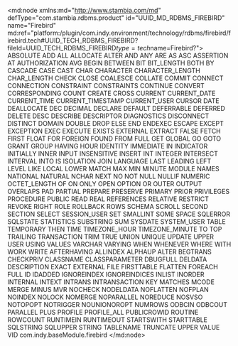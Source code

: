 <?xml version="1.0" encoding="UTF-8"?>
<md:node xmlns:md="http://www.stambia.com/md" defType="com.stambia.rdbms.product" id="UUID_MD_RDBMS_FIREBIRD" name="Firebird" md:ref="platform:/plugin/com.indy.environment/technology/rdbms/firebird/firebird.tech#UUID_TECH_RDBMS_FIREBIRD?fileId=UUID_TECH_RDBMS_FIREBIRD$type=tech$name=Firebird?">
  <attribute defType="com.stambia.rdbms.product.code" id="_S575AfChEee0e7rER9dJbw" value="FIREBIRD"/>
  <attribute defType="com.stambia.rdbms.product.function.date" id="_S575AvChEee0e7rER9dJbw" value="CURRENT_DATE"/>
  <attribute defType="com.stambia.rdbms.product.aliasword" id="_S575A_ChEee0e7rER9dJbw" value="AS"/>
  <attribute defType="com.stambia.rdbms.product.where" id="_S575BPChEee0e7rER9dJbw" value="COMPLEX"/>
  <attribute defType="com.stambia.rdbms.product.orderby" id="_S575BfChEee0e7rER9dJbw" value="COMPLEX"/>
  <attribute defType="com.stambia.rdbms.product.groupby" id="_S575BvChEee0e7rER9dJbw" value="COMPLEX"/>
  <attribute defType="com.stambia.rdbms.product.having" id="_S575B_ChEee0e7rER9dJbw" value="COMPLEX"/>
  <attribute defType="com.stambia.rdbms.product.join.outer.place" id="_S575CPChEee0e7rER9dJbw" ref="platform:/plugin/com.indy.environment/technology/rdbms/rdbms.tech#rdbms.join.from.outer.after?fileId=UUID_TECH_RDBMS$type=tech$name=Right%20outer%20Side:%20CUST.ORD_ID%20=%20ORD.ORD_ID(+)?"/>
  <attribute defType="com.stambia.rdbms.product.join.outer" id="_S575CfChEee0e7rER9dJbw" value="(+)"/>
  <attribute defType="com.stambia.rdbms.product.join.outerjoinmode" id="_S575CvChEee0e7rER9dJbw" ref="platform:/plugin/com.indy.environment/technology/rdbms/rdbms.tech#rdbms.join.mode.explicit?fileId=UUID_TECH_RDBMS$type=tech$name=EXPLICIT?"/>
  <attribute defType="com.stambia.rdbms.product.join.innerjoinmode" id="_S575C_ChEee0e7rER9dJbw" ref="platform:/plugin/com.indy.environment/technology/rdbms/rdbms.tech#rdbms.join.mode.explicit?fileId=UUID_TECH_RDBMS$type=tech$name=EXPLICIT?"/>
  <attribute defType="com.stambia.rdbms.product.remoteMask" id="_S58gEPChEee0e7rER9dJbw" value="[OBJECT]"/>
  <attribute defType="com.stambia.rdbms.product.objectDelimiterMask" id="_S58gEfChEee0e7rER9dJbw" value="&quot;[OBJECT]&quot;"/>
  <attribute defType="com.stambia.rdbms.product.schemaType" id="_S58gEvChEee0e7rER9dJbw" value="no"/>
  <attribute defType="com.stambia.rdbms.product.join.full" id="_S58gE_ChEee0e7rER9dJbw" value="FULL OUTER JOIN"/>
  <attribute defType="com.stambia.rdbms.product.join.inner" id="_S58gFPChEee0e7rER9dJbw" value="INNER JOIN"/>
  <attribute defType="com.stambia.rdbms.product.join.left" id="_S58gFfChEee0e7rER9dJbw" value="LEFT OUTER JOIN"/>
  <attribute defType="com.stambia.rdbms.product.join.right" id="_S58gFvChEee0e7rER9dJbw" value="RIGHT OUTER JOIN"/>
  <attribute defType="com.stambia.rdbms.product.join.cross" id="_S58gF_ChEee0e7rER9dJbw" value="CROSS JOIN"/>
  <attribute defType="com.stambia.rdbms.product.notNullWord" id="_S58gGPChEee0e7rER9dJbw" value="NOT NULL"/>
  <attribute defType="com.stambia.rdbms.product.explicitJoinInBracket" id="_S58gGfChEee0e7rER9dJbw" value="true"/>
  <attribute defType="com.stambia.rdbms.product.maxDatastoreNameSize" id="_S58gHPChEee0e7rER9dJbw" value="128"/>
  <attribute defType="com.stambia.rdbms.product.maxColumnNameSize" id="_S58gHfChEee0e7rER9dJbw" value="128"/>
  <attribute defType="com.stambia.rdbms.product.additionalProperty" id="_S58gHvChEee0e7rER9dJbw"/>
  <attribute defType="com.stambia.rdbms.product.queryReverseMethod" id="_S58gH_ChEee0e7rER9dJbw" value="PreparedStatement.getMetadata"/>
  <attribute defType="com.stambia.rdbms.product.reservedWord" id="_S58gIPChEee0e7rER9dJbw">
    <values>ABSOLUTE</values>
    <values>ADD</values>
    <values>ALL</values>
    <values>ALLOCATE</values>
    <values>ALTER</values>
    <values>AND</values>
    <values>ANY</values>
    <values>ARE</values>
    <values>AS</values>
    <values>ASC</values>
    <values>ASSERTION</values>
    <values>AT</values>
    <values>AUTHORIZATION</values>
    <values>AVG</values>
    <values>BEGIN</values>
    <values>BETWEEN</values>
    <values>BIT</values>
    <values>BIT_LENGTH</values>
    <values>BOTH</values>
    <values>BY</values>
    <values>CASCADE</values>
    <values>CASE</values>
    <values>CAST</values>
    <values>CHAR</values>
    <values>CHARACTER</values>
    <values>CHARACTER_LENGTH</values>
    <values>CHAR_LENGTH</values>
    <values>CHECK</values>
    <values>CLOSE</values>
    <values>COALESCE</values>
    <values>COLLATE</values>
    <values>COMMIT</values>
    <values>CONNECT</values>
    <values>CONNECTION</values>
    <values>CONSTRAINT</values>
    <values>CONSTRAINTS</values>
    <values>CONTINUE</values>
    <values>CONVERT</values>
    <values>CORRESPONDING</values>
    <values>COUNT</values>
    <values>CREATE</values>
    <values>CROSS</values>
    <values>CURRENT</values>
    <values>CURRENT_DATE</values>
    <values>CURRENT_TIME</values>
    <values>CURRENT_TIMESTAMP</values>
    <values>CURRENT_USER</values>
    <values>CURSOR</values>
    <values>DATE</values>
    <values>DEALLOCATE</values>
    <values>DEC</values>
    <values>DECIMAL</values>
    <values>DECLARE</values>
    <values>DEFAULT</values>
    <values>DEFERRABLE</values>
    <values>DEFERRED</values>
    <values>DELETE</values>
    <values>DESC</values>
    <values>DESCRIBE</values>
    <values>DESCRIPTOR</values>
    <values>DIAGNOSTICS</values>
    <values>DISCONNECT</values>
    <values>DISTINCT</values>
    <values>DOMAIN</values>
    <values>DOUBLE</values>
    <values>DROP</values>
    <values>ELSE</values>
    <values>END</values>
    <values>ENDEXEC</values>
    <values>ESCAPE</values>
    <values>EXCEPT</values>
    <values>EXCEPTION</values>
    <values>EXEC</values>
    <values>EXECUTE</values>
    <values>EXISTS</values>
    <values>EXTERNAL</values>
    <values>EXTRACT</values>
    <values>FALSE</values>
    <values>FETCH</values>
    <values>FIRST</values>
    <values>FLOAT</values>
    <values>FOR</values>
    <values>FOREIGN</values>
    <values>FOUND</values>
    <values>FROM</values>
    <values>FULL</values>
    <values>GET</values>
    <values>GLOBAL</values>
    <values>GO</values>
    <values>GOTO</values>
    <values>GRANT</values>
    <values>GROUP</values>
    <values>HAVING</values>
    <values>HOUR</values>
    <values>IDENTITY</values>
    <values>IMMEDIATE</values>
    <values>IN</values>
    <values>INDICATOR</values>
    <values>INITIALLY</values>
    <values>INNER</values>
    <values>INPUT</values>
    <values>INSENSITIVE</values>
    <values>INSERT</values>
    <values>INT</values>
    <values>INTEGER</values>
    <values>INTERSECT</values>
    <values>INTERVAL</values>
    <values>INTO</values>
    <values>IS</values>
    <values>ISOLATION</values>
    <values>JOIN</values>
    <values>LANGUAGE</values>
    <values>LAST</values>
    <values>LEADING</values>
    <values>LEFT</values>
    <values>LEVEL</values>
    <values>LIKE</values>
    <values>LOCAL</values>
    <values>LOWER</values>
    <values>MATCH</values>
    <values>MAX</values>
    <values>MIN</values>
    <values>MINUTE</values>
    <values>MODULE</values>
    <values>NAMES</values>
    <values>NATIONAL</values>
    <values>NATURAL</values>
    <values>NCHAR</values>
    <values>NEXT</values>
    <values>NO</values>
    <values>NOT</values>
    <values>NULL</values>
    <values>NULLIF</values>
    <values>NUMERIC</values>
    <values>OCTET_LENGTH</values>
    <values>OF</values>
    <values>ON</values>
    <values>ONLY</values>
    <values>OPEN</values>
    <values>OPTION</values>
    <values>OR</values>
    <values>OUTER</values>
    <values>OUTPUT</values>
    <values>OVERLAPS</values>
    <values>PAD</values>
    <values>PARTIAL</values>
    <values>PREPARE</values>
    <values>PRESERVE</values>
    <values>PRIMARY</values>
    <values>PRIOR</values>
    <values>PRIVILEGES</values>
    <values>PROCEDURE</values>
    <values>PUBLIC</values>
    <values>READ</values>
    <values>REAL</values>
    <values>REFERENCES</values>
    <values>RELATIVE</values>
    <values>RESTRICT</values>
    <values>REVOKE</values>
    <values>RIGHT</values>
    <values>ROLE</values>
    <values>ROLLBACK</values>
    <values>ROWS</values>
    <values>SCHEMA</values>
    <values>SCROLL</values>
    <values>SECOND</values>
    <values>SECTION</values>
    <values>SELECT</values>
    <values>SESSION_USER</values>
    <values>SET</values>
    <values>SMALLINT</values>
    <values>SOME</values>
    <values>SPACE</values>
    <values>SQLERROR</values>
    <values>SQLSTATE</values>
    <values>STATISTICS</values>
    <values>SUBSTRING</values>
    <values>SUM</values>
    <values>SYSDATE</values>
    <values>SYSTEM_USER</values>
    <values>TABLE</values>
    <values>TEMPORARY</values>
    <values>THEN</values>
    <values>TIME</values>
    <values>TIMEZONE_HOUR</values>
    <values>TIMEZONE_MINUTE</values>
    <values>TO</values>
    <values>TOP</values>
    <values>TRAILING</values>
    <values>TRANSACTION</values>
    <values>TRIM</values>
    <values>TRUE</values>
    <values>UNION</values>
    <values>UNIQUE</values>
    <values>UPDATE</values>
    <values>UPPER</values>
    <values>USER</values>
    <values>USING</values>
    <values>VALUES</values>
    <values>VARCHAR</values>
    <values>VARYING</values>
    <values>WHEN</values>
    <values>WHENEVER</values>
    <values>WHERE</values>
    <values>WITH</values>
    <values>WORK</values>
    <values>WRITE</values>
    <values>AFTERHAVING</values>
    <values>ALLINDEX</values>
    <values>ALPHAUP</values>
    <values>ALTER</values>
    <values>BEGTRANS</values>
    <values>CHECKPRIV</values>
    <values>CLASSNAME</values>
    <values>CLASSPARAMETER</values>
    <values>DBUGFULL</values>
    <values>DELDATA</values>
    <values>DESCRIPTION</values>
    <values>EXACT</values>
    <values>EXTERNAL</values>
    <values>FILE</values>
    <values>FIRSTTABLE</values>
    <values>FLATTEN</values>
    <values>FOREACH</values>
    <values>FULL</values>
    <values>ID</values>
    <values>IDADDED</values>
    <values>IGNOREINDEX</values>
    <values>IGNOREINDICES</values>
    <values>INLIST</values>
    <values>INORDER</values>
    <values>INTERNAL</values>
    <values>INTEXT</values>
    <values>INTRANS</values>
    <values>INTRANSACTION</values>
    <values>KEY</values>
    <values>MATCHES</values>
    <values>MCODE</values>
    <values>MERGE</values>
    <values>MINUS</values>
    <values>MVR</values>
    <values>NOCHECK</values>
    <values>NODELDATA</values>
    <values>NOFLATTEN</values>
    <values>NOFPLAN</values>
    <values>NOINDEX</values>
    <values>NOLOCK</values>
    <values>NOMERGE</values>
    <values>NOPARALLEL</values>
    <values>NOREDUCE</values>
    <values>NOSVSO</values>
    <values>NOTOPOPT</values>
    <values>NOTRIGGER</values>
    <values>NOUNIONOROPT</values>
    <values>NUMROWS</values>
    <values>ODBCIN</values>
    <values>ODBCOUT</values>
    <values>PARALLEL</values>
    <values>PLUS</values>
    <values>PROFILE</values>
    <values>PROFILE_ALL</values>
    <values>PUBLICROWID</values>
    <values>ROUTINE</values>
    <values>ROWCOUNT</values>
    <values>RUNTIMEIN</values>
    <values>RUNTIMEOUT</values>
    <values>STARTSWITH</values>
    <values>STARTTABLE</values>
    <values>SQLSTRING</values>
    <values>SQLUPPER</values>
    <values>STRING</values>
    <values>TABLENAME</values>
    <values>TRUNCATE</values>
    <values>UPPER</values>
    <values>VALUE</values>
    <values>VID</values>
  </attribute>
  <attribute defType="com.stambia.rdbms.product.baseModule" id="_xFrvQBzfEeqSYYhi0rSKlg">
    <values>com.indy.baseModule.firebird</values>
  </attribute>
  <node defType="com.stambia.rdbms.datatype" id="_S58gIfChEee0e7rER9dJbw" name="DATE">
    <attribute defType="com.stambia.rdbms.datatype.creationMask" id="_S58gIvChEee0e7rER9dJbw" value="DATE"/>
    <attribute defType="com.stambia.rdbms.datatype.javatype" id="_S58gI_ChEee0e7rER9dJbw" value="Date"/>
    <attribute defType="com.stambia.rdbms.datatype.superType" id="_S58gJPChEee0e7rER9dJbw" value="DATE"/>
    <attribute defType="com.stambia.rdbms.datatype.default" id="_S58gJfChEee0e7rER9dJbw" value="true"/>
    <attribute defType="com.stambia.rdbms.datatype.compatibleType" id="_S58gJvChEee0e7rER9dJbw"/>
  </node>
  <node defType="com.stambia.rdbms.datatype" id="_S58gOPChEee0e7rER9dJbw" name="CHAR">
    <attribute defType="com.stambia.rdbms.datatype.superType" id="_S58gOfChEee0e7rER9dJbw" value="CHAR"/>
    <attribute defType="com.stambia.rdbms.datatype.default" id="_S58gOvChEee0e7rER9dJbw" value="true"/>
    <attribute defType="com.stambia.rdbms.datatype.creationMask" id="_S58gO_ChEee0e7rER9dJbw" value="{md:ifEmptyDataType('CHAR',tech:size())}"/>
    <attribute defType="com.stambia.rdbms.datatype.writingMask" id="_S58gPPChEee0e7rER9dJbw" value=""/>
    <attribute defType="com.stambia.rdbms.datatype.simpleMask" id="_S58gPfChEee0e7rER9dJbw" value="CHAR([size])"/>
  </node>
  <node defType="com.stambia.rdbms.datatype" id="_S58gT_ChEee0e7rER9dJbw" name="FLOAT">
    <attribute defType="com.stambia.rdbms.datatype.superType" id="_S58gUPChEee0e7rER9dJbw" value="FLOAT"/>
    <attribute defType="com.stambia.rdbms.datatype.default" id="_S58gUfChEee0e7rER9dJbw" value="true"/>
    <attribute defType="com.stambia.rdbms.datatype.creationMask" id="_S59HIPChEee0e7rER9dJbw" value="{md:ifEmptyDataType('FLOAT',tech:size())}"/>
    <attribute defType="com.stambia.rdbms.datatype.writingMask" id="_S59HIfChEee0e7rER9dJbw" value=""/>
    <attribute defType="com.stambia.rdbms.datatype.simpleMask" id="_S59HIvChEee0e7rER9dJbw" value="FLOAT([size])"/>
  </node>
  <node defType="com.stambia.rdbms.datatype" id="_S59HNfChEee0e7rER9dJbw" name="TIMESTAMP">
    <attribute defType="com.stambia.rdbms.datatype.superType" id="_S59HNvChEee0e7rER9dJbw" value="TIMESTAMP"/>
    <attribute defType="com.stambia.rdbms.datatype.default" id="_S59HN_ChEee0e7rER9dJbw" value="true"/>
    <attribute defType="com.stambia.rdbms.datatype.creationMask" id="_S59HOPChEee0e7rER9dJbw" value="TIMESTAMP"/>
    <attribute defType="com.stambia.rdbms.datatype.simpleMask" id="_S59HOfChEee0e7rER9dJbw" value=""/>
  </node>
  <node defType="com.stambia.jdbc.driver" id="_S59HQvChEee0e7rER9dJbw" name="Firebird driver">
    <attribute defType="com.stambia.jdbc.driver.class" id="_S59HQ_ChEee0e7rER9dJbw" value="org.firebirdsql.jdbc.FBDriver"/>
    <attribute defType="com.stambia.jdbc.driver.name" id="_S59HRPChEee0e7rER9dJbw" value="Oracle Thin Driver"/>
    <attribute defType="com.stambia.jdbc.driver.url" id="_S59HRfChEee0e7rER9dJbw" value="jdbc:firebirdsql://host[:port]/&lt;database>"/>
    <attribute defType="com.stambia.jdbc.driver.default" id="_S59HRvChEee0e7rER9dJbw" value="true"/>
  </node>
  <node defType="com.stambia.rdbms.datatype" id="_S59HVPChEee0e7rER9dJbw" name="BIGINT">
    <attribute defType="com.stambia.rdbms.datatype.superType" id="_S59HVfChEee0e7rER9dJbw" value="BIGINT"/>
    <attribute defType="com.stambia.rdbms.datatype.creationMask" id="_S59HVvChEee0e7rER9dJbw" value="BIGINT"/>
    <attribute defType="com.stambia.rdbms.datatype.default" id="_O0mMgPFrEeeEBOlv6UTunA" value="true"/>
    <attribute defType="com.stambia.rdbms.datatype.simpleMask" id="__mnREPIHEeeEBOlv6UTunA" value="BIGINT"/>
  </node>
  <node defType="com.stambia.rdbms.mask" id="_S59uQvChEee0e7rER9dJbw" name="CDC_DELETE_DML">
    <attribute defType="com.stambia.rdbms.mask.value" id="_S59uQ_ChEee0e7rER9dJbw" value="delete from {$source/tech:cdcTablePath()}"/>
  </node>
  <node defType="com.stambia.rdbms.datatype" id="_vP4lcfCiEee0e7rER9dJbw" name="TIME">
    <attribute defType="com.stambia.rdbms.datatype.creationMask" id="_xW4uMPCiEee0e7rER9dJbw" value="TIME"/>
    <attribute defType="com.stambia.rdbms.datatype.superType" id="_xlrY0PH6EeeEBOlv6UTunA" value="TIME"/>
    <attribute defType="com.stambia.rdbms.datatype.default" id="_xyVUwPH6EeeEBOlv6UTunA" value="true"/>
  </node>
  <node defType="com.stambia.rdbms.datatype" id="_E3kvBfH1EeeEBOlv6UTunA" name="CHARACTER">
    <attribute defType="com.stambia.rdbms.datatype.superType" id="_E3kvBvH1EeeEBOlv6UTunA" value="CHAR"/>
    <attribute defType="com.stambia.rdbms.datatype.default" id="_E3kvB_H1EeeEBOlv6UTunA" value="false"/>
    <attribute defType="com.stambia.rdbms.datatype.creationMask" id="_E3kvCPH1EeeEBOlv6UTunA" value="{md:ifEmptyDataType('CHARACTER',tech:size())}"/>
    <attribute defType="com.stambia.rdbms.datatype.simpleMask" id="_E3kvCfH1EeeEBOlv6UTunA" value="CHARACTER([size])"/>
  </node>
  <node defType="com.stambia.rdbms.datatype" id="_nOAMpvH1EeeEBOlv6UTunA" name="DECIMAL">
    <attribute defType="com.stambia.rdbms.datatype.superType" id="_nOAMp_H1EeeEBOlv6UTunA" value="DECIMAL"/>
    <attribute defType="com.stambia.rdbms.datatype.default" id="_nOAMqPH1EeeEBOlv6UTunA" value="true"/>
    <attribute defType="com.stambia.rdbms.datatype.creationMask" id="_nOAMqfH1EeeEBOlv6UTunA" value="{md:ifEmptyDataType('DECIMAL',tech:size(),tech:precision())}"/>
    <attribute defType="com.stambia.rdbms.datatype.writingMask" id="_nOAMqvH1EeeEBOlv6UTunA" value=""/>
    <attribute defType="com.stambia.rdbms.datatype.simpleMask" id="_nOAMq_H1EeeEBOlv6UTunA" value="DECIMAL([size],[precision])"/>
  </node>
  <node defType="com.stambia.rdbms.datatype" id="_z9600PH1EeeEBOlv6UTunA" name="DOUBLE PRECISION">
    <attribute defType="com.stambia.rdbms.datatype.superType" id="_z9600fH1EeeEBOlv6UTunA" value="DOUBLE"/>
    <attribute defType="com.stambia.rdbms.datatype.default" id="_z9600vH1EeeEBOlv6UTunA" value="false"/>
    <attribute defType="com.stambia.rdbms.datatype.creationMask" id="_z9600_H1EeeEBOlv6UTunA" value="DOUBLE PRECISION"/>
    <attribute defType="com.stambia.rdbms.datatype.writingMask" id="_z9601PH1EeeEBOlv6UTunA" value=""/>
    <attribute defType="com.stambia.rdbms.datatype.simpleMask" id="_z9601fH1EeeEBOlv6UTunA" value=""/>
  </node>
  <node defType="com.stambia.rdbms.datatype" id="_OVGj8PH2EeeEBOlv6UTunA" name="INT">
    <attribute defType="com.stambia.rdbms.datatype.superType" id="_OVGj8fH2EeeEBOlv6UTunA" value="INTEGER"/>
    <attribute defType="com.stambia.rdbms.datatype.default" id="_OVGj8vH2EeeEBOlv6UTunA" value="false"/>
    <attribute defType="com.stambia.rdbms.datatype.creationMask" id="_OVGj8_H2EeeEBOlv6UTunA" value="INT"/>
    <attribute defType="com.stambia.rdbms.datatype.writingMask" id="_OVGj9PH2EeeEBOlv6UTunA" value=""/>
    <attribute defType="com.stambia.rdbms.datatype.simpleMask" id="_OVGj9fH2EeeEBOlv6UTunA" value="INT"/>
  </node>
  <node defType="com.stambia.rdbms.datatype" id="_cEfFFvH2EeeEBOlv6UTunA" name="INTEGER">
    <attribute defType="com.stambia.rdbms.datatype.superType" id="_cEfFF_H2EeeEBOlv6UTunA" value="INTEGER"/>
    <attribute defType="com.stambia.rdbms.datatype.default" id="_cEfFGPH2EeeEBOlv6UTunA" value="true"/>
    <attribute defType="com.stambia.rdbms.datatype.creationMask" id="_cEfFGfH2EeeEBOlv6UTunA" value="INTEGER"/>
    <attribute defType="com.stambia.rdbms.datatype.writingMask" id="_cEfFGvH2EeeEBOlv6UTunA" value=""/>
    <attribute defType="com.stambia.rdbms.datatype.simpleMask" id="_cEfFG_H2EeeEBOlv6UTunA" value=""/>
  </node>
  <node defType="com.stambia.rdbms.datatype" id="_bQcRqPH5EeeEBOlv6UTunA" name="NUMERIC">
    <attribute defType="com.stambia.rdbms.datatype.creationMask" id="_bQcRqfH5EeeEBOlv6UTunA" value="{md:ifEmptyDataType('NUMERIC',tech:size(),tech:precision())}"/>
    <attribute defType="com.stambia.rdbms.datatype.superType" id="_bQcRqvH5EeeEBOlv6UTunA" value="NUMERIC"/>
    <attribute defType="com.stambia.rdbms.datatype.javatype" id="_bQcRq_H5EeeEBOlv6UTunA" value="Float"/>
    <attribute defType="com.stambia.rdbms.datatype.maxSize" id="_bQcRrPH5EeeEBOlv6UTunA" value="19"/>
    <attribute defType="com.stambia.rdbms.datatype.compatibleType" id="_bQcRrfH5EeeEBOlv6UTunA"/>
    <attribute defType="com.stambia.rdbms.datatype.default" id="_bQcRrvH5EeeEBOlv6UTunA" value="true"/>
    <attribute defType="com.stambia.rdbms.datatype.simpleMask" id="_bQcRr_H5EeeEBOlv6UTunA" value="NUMERIC([size],[precision])"/>
  </node>
  <node defType="com.stambia.rdbms.datatype" id="_Us1lQPH6EeeEBOlv6UTunA" name="SMALLINT">
    <attribute defType="com.stambia.rdbms.datatype.superType" id="_Us1lQfH6EeeEBOlv6UTunA" value="INTEGER"/>
    <attribute defType="com.stambia.rdbms.datatype.default" id="_Us1lQvH6EeeEBOlv6UTunA" value="false"/>
    <attribute defType="com.stambia.rdbms.datatype.creationMask" id="_Us1lQ_H6EeeEBOlv6UTunA" value="SMALLINT"/>
    <attribute defType="com.stambia.rdbms.datatype.writingMask" id="_Us1lRPH6EeeEBOlv6UTunA" value=""/>
    <attribute defType="com.stambia.rdbms.datatype.simpleMask" id="_Us1lRfH6EeeEBOlv6UTunA" value="SMALLINT"/>
  </node>
  <node defType="com.stambia.rdbms.datatype" id="_oxWnAPH7EeeEBOlv6UTunA" name="VARCHAR">
    <attribute defType="com.stambia.rdbms.datatype.creationMask" id="_oxWnAfH7EeeEBOlv6UTunA" value="{md:ifEmptyDataType('VARCHAR',tech:size())}"/>
    <attribute defType="com.stambia.rdbms.datatype.javatype" id="_oxWnAvH7EeeEBOlv6UTunA" value="String"/>
    <attribute defType="com.stambia.rdbms.datatype.maxSize" id="_oxWnA_H7EeeEBOlv6UTunA" value=""/>
    <attribute defType="com.stambia.rdbms.datatype.superType" id="_oxWnBPH7EeeEBOlv6UTunA" value="VARCHAR"/>
    <attribute defType="com.stambia.rdbms.datatype.compatibleType" id="_oxWnBfH7EeeEBOlv6UTunA"/>
    <attribute defType="com.stambia.rdbms.datatype.default" id="_oxWnBvH7EeeEBOlv6UTunA" value="true"/>
    <attribute defType="com.stambia.rdbms.datatype.writingMask" id="_oxWnB_H7EeeEBOlv6UTunA" value=""/>
    <attribute defType="com.stambia.rdbms.datatype.simpleMask" id="_oxWnCPH7EeeEBOlv6UTunA" value="VARCHAR([size])"/>
  </node>
  <node defType="com.stambia.rdbms.datatype" id="_c31kka1PEemq48lw4_SWxg" name="BLOB SUB_TYPE 0">
    <attribute defType="com.stambia.rdbms.datatype.creationMask" id="_e107QK1PEemq48lw4_SWxg" value="BLOB SUB_TYPE 0"/>
    <attribute defType="com.stambia.rdbms.datatype.superType" id="_fK_6AK1PEemq48lw4_SWxg" value="BLOB"/>
    <attribute defType="com.stambia.rdbms.datatype.default" id="_fTegkK1PEemq48lw4_SWxg" value="true"/>
  </node>
  <node defType="com.stambia.rdbms.datatype" id="_LFWcka1eEemK6Ob8mONn6A" name="BLOB SUB_TYPE 1">
    <attribute defType="com.stambia.rdbms.datatype.creationMask" id="_M9vhkK1eEemK6Ob8mONn6A" value="BLOB SUB_TYPE 1"/>
    <attribute defType="com.stambia.rdbms.datatype.simpleMask" id="_QxFQUK1eEemK6Ob8mONn6A" value="BLOB SUB_TYPE 1"/>
    <attribute defType="com.stambia.rdbms.datatype.superType" id="_VEqlYK1eEemK6Ob8mONn6A" value="CLOB"/>
    <attribute defType="com.stambia.rdbms.datatype.default" id="_XF1y8K1eEemK6Ob8mONn6A" value="true"/>
  </node>
</md:node>